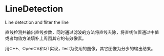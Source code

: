 # LineDetection
Line detection and fliter the line

直线检测并输出直线参数，同时通过滤波的方法将直线去除，将直线位置通过中值或者均值方法填补上周围其它的有效像素。

用C++、OpenCV和QT实现，test为使用的图像，其它图像为分步的输出结果。
